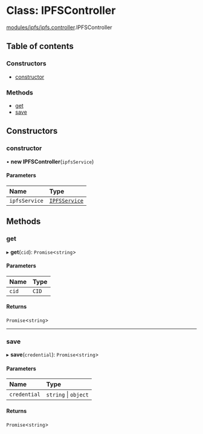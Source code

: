# Class: IPFSController

[modules/ipfs/ipfs.controller](../modules/modules_ipfs_ipfs_controller.md).IPFSController

## Table of contents

### Constructors

- [constructor](modules_ipfs_ipfs_controller.IPFSController.md#constructor)

### Methods

- [get](modules_ipfs_ipfs_controller.IPFSController.md#get)
- [save](modules_ipfs_ipfs_controller.IPFSController.md#save)

## Constructors

### constructor

• **new IPFSController**(`ipfsService`)

#### Parameters

| Name | Type |
| :------ | :------ |
| `ipfsService` | [`IPFSService`](modules_ipfs_ipfs_service.IPFSService.md) |

## Methods

### get

▸ **get**(`cid`): `Promise`<`string`\>

#### Parameters

| Name | Type |
| :------ | :------ |
| `cid` | `CID` |

#### Returns

`Promise`<`string`\>

___

### save

▸ **save**(`credential`): `Promise`<`string`\>

#### Parameters

| Name | Type |
| :------ | :------ |
| `credential` | `string` \| `object` |

#### Returns

`Promise`<`string`\>
